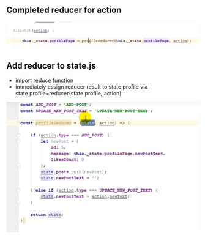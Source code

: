 ## Completed reducer for action 

<img src="/reducers/image.png">

## Add reducer to state.js
- import reduce function 
- immediately assign reducer result to state profile via state.profile=reducer(state.profile, action)

<img src="/image.png">


